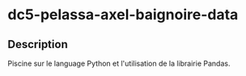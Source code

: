 # dc5-pelassa-axel-baignoire-data

## Description
Piscine sur le language Python et l'utilisation de la librairie Pandas.
